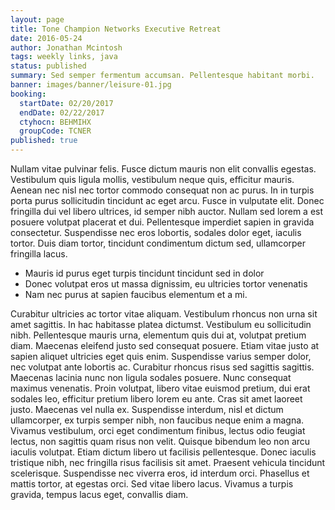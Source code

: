 ```yaml
---
layout: page
title: Tone Champion Networks Executive Retreat
date: 2016-05-24
author: Jonathan Mcintosh
tags: weekly links, java
status: published
summary: Sed semper fermentum accumsan. Pellentesque habitant morbi.
banner: images/banner/leisure-01.jpg
booking:
  startDate: 02/20/2017
  endDate: 02/22/2017
  ctyhocn: BEHMIHX
  groupCode: TCNER
published: true
---
```

Nullam vitae pulvinar felis. Fusce dictum mauris non elit convallis egestas. Vestibulum quis ligula mollis, vestibulum neque quis, efficitur mauris. Aenean nec nisl nec tortor commodo consequat non ac purus. In in turpis porta purus sollicitudin tincidunt ac eget arcu. Fusce in vulputate elit. Donec fringilla dui vel libero ultrices, id semper nibh auctor. Nullam sed lorem a est posuere volutpat placerat et dui. Pellentesque imperdiet sapien in gravida consectetur. Suspendisse nec eros lobortis, sodales dolor eget, iaculis tortor. Duis diam tortor, tincidunt condimentum dictum sed, ullamcorper fringilla lacus.

* Mauris id purus eget turpis tincidunt tincidunt sed in dolor
* Donec volutpat eros ut massa dignissim, eu ultricies tortor venenatis
* Nam nec purus at sapien faucibus elementum et a mi.

Curabitur ultricies ac tortor vitae aliquam. Vestibulum rhoncus non urna sit amet sagittis. In hac habitasse platea dictumst. Vestibulum eu sollicitudin nibh. Pellentesque mauris urna, elementum quis dui at, volutpat pretium diam. Maecenas eleifend justo sed consequat posuere. Etiam vitae justo at sapien aliquet ultricies eget quis enim. Suspendisse varius semper dolor, nec volutpat ante lobortis ac. Curabitur rhoncus risus sed sagittis sagittis. Maecenas lacinia nunc non ligula sodales posuere. Nunc consequat maximus venenatis. Proin volutpat, libero vitae euismod pretium, dui erat sodales leo, efficitur pretium libero lorem eu ante. Cras sit amet laoreet justo.
Maecenas vel nulla ex. Suspendisse interdum, nisl et dictum ullamcorper, ex turpis semper nibh, non faucibus neque enim a magna. Vivamus vestibulum, orci eget condimentum finibus, lectus odio feugiat lectus, non sagittis quam risus non velit. Quisque bibendum leo non arcu iaculis volutpat. Etiam dictum libero ut facilisis pellentesque. Donec iaculis tristique nibh, nec fringilla risus facilisis sit amet. Praesent vehicula tincidunt scelerisque. Suspendisse nec viverra eros, id interdum orci. Phasellus et mattis tortor, at egestas orci. Sed vitae libero lacus. Vivamus a turpis gravida, tempus lacus eget, convallis diam.
